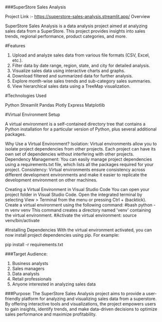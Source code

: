 ###SuperStore Sales Analysis

Project Link :- https://superstore-sales-analysis.streamlit.app/
Overview

SuperStore Sales Analysis is a data analysis project aimed at analyzing sales data from a SuperStore. This project provides insights into sales trends, regional performance, product categories, and more.

#Features

1. Upload and analyze sales data from various file formats (CSV, Excel, etc.).
2. Filter data by date range, region, state, and city for detailed analysis.
3. Visualize sales data using interactive charts and graphs.
4. Download filtered and summarized data for further analysis.
5. Explore month-wise sales trends and sub-category sales summaries.
6. View hierarchical sales data using a TreeMap visualization.

#Technologies Used

Python
Streamlit
Pandas
Plotly Express
Matplotlib

#Virtual Environment Setup

A virtual environment is a self-contained directory tree that contains a Python installation for a particular version of Python, plus several additional packages.

Why Use a Virtual Environment?
Isolation: Virtual environments allow you to isolate project dependencies from other projects. Each project can have its own set of dependencies without interfering with other projects.
Dependency Management: You can easily manage project dependencies using a requirements.txt file, which lists all the packages required for your project.
Consistency: Virtual environments ensure consistency across different development environments and make it easier to replicate the development environment on other machines.

Creating a Virtual Environment in Visual Studio Code
You can open your project folder in Visual Studio Code.
Open the integrated terminal by selecting View > Terminal from the menu or pressing Ctrl + (backtick).
Create a virtual environment using the following command:
#bash
python -m venv venv
This command creates a directory named 'venv' containing the virtual environment.
#Activate the virtual environment:
source venv/bin/activate

#Installing Dependencies
With the virtual environment activated, you can now install project dependencies using pip. For example:

pip install -r requirements.txt


###Target Audience:
1. Business analysts
2. Sales managers
3. Data analysts
4. Retail professionals
5. Anyone interested in analyzing sales data


###Purpose:
The SuperStore Sales Analysis project aims to provide a user-friendly platform for analyzing and visualizing sales data from a superstore. By offering interactive tools and visualizations, the project empowers users to gain insights, identify trends, and make data-driven decisions to optimize sales performance and maximize profitability.

